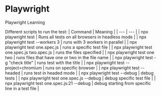 # Playwright
Playwright Learning

Different scripts to run the test: 
| Command | Meaning |
| --- | --- |
| npx playwright test | Runs all tests on all browsers in headless mode |
| npx playwright test --workers 3 | runs with 3 workers in parallel |
| npx playwright test one.spec.js | runs a specific test file | 
| npx playwright test one.spec.js two.spec.js | runs the files specified | 
| npx playwright test one two | runs files that have one or two in the file name | 
| npx playwright test -g "check title" | runs test with the title |
| npx playwright test --project=chromium | runs on specific browser | 
| npx playwright test --headed | runs test in headed mode |
| npx playwright test --debug | debug tests | 
| npx playwright test one.spec.js --debug | debug specific test file |
| npx playwright test one.spec.js:21 --debug | debug starting from specific line in a test file |
